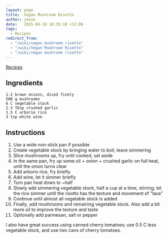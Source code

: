 ```yaml
---
layout: page
title:  Vegan Mushroom Risotto
author: jevon
date:   2015-04-10 18:35:10 +12:00
tags:
  - Recipes
redirect_from:
  - "/wiki/vegan_mushroom_risotto"
  - "/wiki/Vegan Mushroom Risotto"
  - "/wiki/vegan mushroom risotto"
---
```


[Recipes](Recipes.md)

## Ingredients

```
1-2 brown onions, diced finely
500 g mushrooms
6 C vegetable stock
2-3 Tbsp crushed garlic
1.5 C arborio rice
3 tsp white wine
```

## Instructions

1. Use a wide non-stick pan if possible
1. Create vegetable stock by bringing water to boil; leave simmering
1. Slice mushrooms up, fry until cooked, set aside
1. In the same pan, fry up some oil + onion + crushed garlic on full heat, until the onion turns clear
1. Add arborio rice, fry briefly
1. Add wine, let it simmer briefly
1. Turn pan heat down to ~half
1. Slowly add simmering vegetable stock, half a cup at a time, stirring; let the rice simmer until the risotto has the texture and movement of "lava"
1. Continue until almost all vegetable stock is added
1. Finally, add mushrooms and remaining vegetable stock. Also add a bit more oil to improve the texture and taste
1. Optionally add parmesan, salt or pepper

I also have great success using canned cherry tomatoes; use 0.5 C less vegetable stock, and use two cans of cherry tomatoes.

